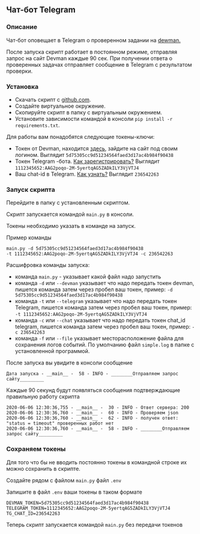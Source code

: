 ## Чат-бот Telegram 

### Описание

Чат-бот оповещает в Telegram о проверенном задании на [dewman.](https://dvmn.org/)

После запуска скрипт работает в постоянном режиме, отправляя запрос на сайт Devman каждые 90 сек. При получении ответа о проверенных задачах отправляет сообщение в Telegram c результатом проверки.

### Установка

* Скачать скрипт с [github.com](https://github.com/alexed34/ShatBot-1).
* Создайте виртуальное окружение.
* Скопируйте скрипт в папку с виртуальным окружением.
* Установите зависимости командой в консоли `pip install -r requirements.txt`.

Для работы вам понадобятся следующие токены-ключи:
* Токен от Devman, находится [здесь](https://dvmn.org/api/docs/), зайдите на сайт под своим логином. Выглядит `5d75305cc9d51234564faed3d17ac4b984f90438`
* Токен Telegram -бота. [Как зарегистрировать?](https://habr.com/ru/post/262247/) Выглядит `1112345652:AAG2poqo-2M-5yertqAG5ZADkILY3VjVTJ4`
* Ваш chat-id в Telegram. [Как узнать?](https://telegram-rus.ru/id) Выглядит `236542263`

### Запуск скрипта
Перейдите в папку с установленным скриптом.

Скрипт запускается командой `main.py` в консоли.

Токены необходимо указать в команде на запуск. 

Пример команды
 ```
main.py -d 5d75305cc9d51234564faed3d17ac4b984f90438
 -t 1112345652:AAG2poqo-2M-5yertqAG5ZADkILY3VjVTJ4 -c 236542263
```
 
Расшифровка команды запуска:
* команда `main.py` - указывает какой файл надо запустить
* команда `-d` или `--devman` указывает что надо передать токен devman, пишется  команда затем через пробел ваш токен, пример: `-d 5d75305cc9d51234564faed3d17ac4b984f90438 `
* команда `-t` или `--telegram` указывает что надо передать токен Telegram, пишется  команда затем через пробел ваш токен, пример: `-t 1112345652:AAG2poqo-2M-5yertqAG5ZADkILY3VjVTJ4`
* команда `-с` или `--chat` указывает что надо передать токен chat_id telegram, пишется  команда затем через пробел ваш токен, пример: `-c 236542263`
* команда `-f` или `--file` указывает месторасположение файла для сохранения логов событий. По умолчанию файл `simple.log` в папке с установленной программой.

После запуска вы увидите в консоли сообщение 

```
Дата запуска - __main__ -  58 - INFO - ________Отправляем запрос сайту_________
```

Каждые 90 секунд будут появляться сообщения подтверждающие правильную работу скрипта

```
2020-06-06 12:30:36,755 - __main__ -  30 - INFO - Ответ сервера: 200
2020-06-06 12:30:36,760 - __main__ -  60 - INFO - Проверяем json 
2020-06-06 12:30:36,760 - __main__ -  62 - INFO - получен ответ: "status = timeout" проверенных работ нет 
2020-06-06 12:30:36,760 - __main__ -  58 - INFO - ________Отправляем запрос сайту_________
```


### Сохраняем токены 
Для того что бы не вводить постоянно токены в командной строке их можно сохранить в скрипте.

Создайте рядом с файлом `main.py` файл `.env`

Запишите в файл `.env` ваши токены в таком формате

```
DEVMAN_TOKEN=5d75305cc9d51234564faed3d17ac4b984f90438
TELEGRAM_TOKEN=1112345652:AAG2poqo-2M-5yertqAG5ZADkILY3VjVTJ4
TG_CHAT_ID=236542263

```
Теперь скрипт запускается командой `main.py` без передачи токенов

